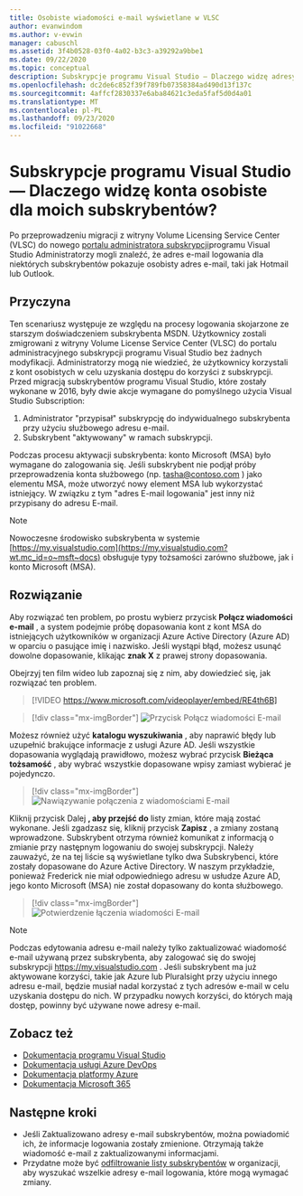 ```yaml
---
title: Osobiste wiadomości e-mail wyświetlane w VLSC
author: evanwindom
ms.author: v-evwin
manager: cabuschl
ms.assetid: 3f4b0528-03f0-4a02-b3c3-a39292a9bbe1
ms.date: 09/22/2020
ms.topic: conceptual
description: Subskrypcje programu Visual Studio — Dlaczego widzę adresy Hotmail i Gmail dla subskrybentów?
ms.openlocfilehash: dc2de6c852f39f789fb07358384ad490d13f137c
ms.sourcegitcommit: 4affcf2830337e6aba84621c3eda5faf5d0d4a01
ms.translationtype: MT
ms.contentlocale: pl-PL
ms.lasthandoff: 09/23/2020
ms.locfileid: "91022668"
---
```

# <a name="visual-studio-subscriptions--why-do-i-see-personal-accounts-for-my-subscribers"></a>Subskrypcje programu Visual Studio — Dlaczego widzę konta osobiste dla moich subskrybentów?
Po przeprowadzeniu migracji z witryny Volume Licensing Service Center (VLSC) do nowego [portalu administratora subskrypcji](https://manage.visualstudio.com)programu Visual Studio Administratorzy mogli znaleźć, że adres e-mail logowania dla niektórych subskrybentów pokazuje osobisty adres e-mail, taki jak Hotmail lub Outlook.  

## <a name="cause"></a>Przyczyna
Ten scenariusz występuje ze względu na procesy logowania skojarzone ze starszym doświadczeniem subskrybenta MSDN. Użytkownicy zostali zmigrowani z witryny Volume License Service Center (VLSC) do portalu administracyjnego subskrypcji programu Visual Studio bez żadnych modyfikacji. Administratorzy mogą nie wiedzieć, że użytkownicy korzystali z kont osobistych w celu uzyskania dostępu do korzyści z subskrypcji. Przed migracją subskrybentów programu Visual Studio, które zostały wykonane w 2016, były dwie akcje wymagane do pomyślnego użycia Visual Studio Subscription:
1. Administrator "przypisał" subskrypcję do indywidualnego subskrybenta przy użyciu służbowego adresu e-mail.
2. Subskrybent "aktywowany" w ramach subskrypcji.

Podczas procesu aktywacji subskrybenta: konto Microsoft (MSA) było wymagane do zalogowania się. Jeśli subskrybent nie podjął próby przeprowadzenia konta służbowego (np. tasha@contoso.com ) jako elementu MSA, może utworzyć nowy element MSA lub wykorzystać istniejący. W związku z tym "adres E-mail logowania" jest inny niż przypisany do adresu E-mail.

> [!NOTE]
> Nowoczesne środowisko subskrybenta w systemie [https://my.visualstudio.com](https://my.visualstudio.com?wt.mc_id=o~msft~docs) obsługuje typy tożsamości zarówno służbowe, jak i konto Microsoft (MSA).

## <a name="solution"></a>Rozwiązanie
Aby rozwiązać ten problem, po prostu wybierz przycisk **Połącz wiadomości e-mail** , a system podejmie próbę dopasowania kont z kont MSA do istniejących użytkowników w organizacji Azure Active Directory (Azure AD) w oparciu o pasujące imię i nazwisko. Jeśli wystąpi błąd, możesz usunąć dowolne dopasowanie, klikając **znak X** z prawej strony dopasowania.  

Obejrzyj ten film wideo lub zapoznaj się z nim, aby dowiedzieć się, jak rozwiązać ten problem. 

> [!VIDEO https://www.microsoft.com/videoplayer/embed/RE4th6B]

> [!div class="mx-imgBorder"]
> ![Przycisk Połącz wiadomości E-mail](_img/connect-emails/connect-emails-button.png "Kliknij pozycję Połącz wiadomości E-mail, aby dopasować użytkowników z kontami Microsoft do Azure Active Directory")

Możesz również użyć **katalogu wyszukiwania** , aby naprawić błędy lub uzupełnić brakujące informacje z usługi Azure AD. Jeśli wszystkie dopasowania wyglądają prawidłowo, możesz wybrać przycisk **Bieżąca tożsamość** , aby wybrać wszystkie dopasowane wpisy zamiast wybierać je pojedynczo.  

> [!div class="mx-imgBorder"]
> ![Nawiązywanie połączenia z wiadomościami E-mail](_img/connect-emails/connect-emails-flyout.png "Wybierz subskrybentów, którzy mają być zgodni z tożsamościami usługi Azure AD, a następnie kliknij przycisk Kontynuuj.")

Kliknij przycisk Dalej **, aby przejść do** listy zmian, które mają zostać wykonane. Jeśli zgadzasz się, kliknij przycisk **Zapisz** , a zmiany zostaną wprowadzone. Subskrybent otrzyma również komunikat z informacją o zmianie przy następnym logowaniu do swojej subskrypcji.  Należy zauważyć, że na tej liście są wyświetlane tylko dwa Subskrybenci, które zostały dopasowane do Azure Active Directory.  W naszym przykładzie, ponieważ Frederick nie miał odpowiedniego adresu w usłudze Azure AD, jego konto Microsoft (MSA) nie został dopasowany do konta służbowego. 

> [!div class="mx-imgBorder"]
> ![Potwierdzenie łączenia wiadomości E-mail](_img/connect-emails/connect-emails-confirm.png "Kliknij przycisk Kontynuuj, aby zaimplementować proponowane zmiany, a następnie kliknij przycisk Zapisz.") 

> [!NOTE]
> Podczas edytowania adresu e-mail należy tylko zaktualizować wiadomość e-mail używaną przez subskrybenta, aby zalogować się do swojej subskrypcji https://my.visualstudio.com . Jeśli subskrybent ma już aktywowane korzyści, takie jak Azure lub Pluralsight przy użyciu innego adresu e-mail, będzie musiał nadal korzystać z tych adresów e-mail w celu uzyskania dostępu do nich. W przypadku nowych korzyści, do których mają dostęp, powinny być używane nowe adresy e-mail. 

## <a name="see-also"></a>Zobacz też
- [Dokumentacja programu Visual Studio](/visualstudio/)
- [Dokumentacja usługi Azure DevOps](/azure/devops/)
- [Dokumentacja platformy Azure](/azure/)
- [Dokumentacja Microsoft 365](/microsoft-365/)

##  <a name="next-steps"></a>Następne kroki
- Jeśli Zaktualizowano adresy e-mail subskrybentów, można powiadomić ich, że informacje logowania zostały zmienione.  Otrzymają także wiadomość e-mail z zaktualizowanymi informacjami.
- Przydatne może być [odfiltrowanie listy subskrybentów](search-license.md) w organizacji, aby wyszukać wszelkie adresy e-mail logowania, które mogą wymagać zmiany.
